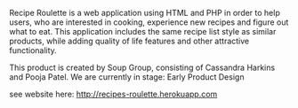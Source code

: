 Recipe Roulette is a web application using HTML and PHP in order to help users, who are interested in cooking, experience new recipes and figure out what to eat. 
This application includes the same recipe list style as similar products, while adding quality of life features and other attractive functionality.

This product is created by Soup Group, consisting of Cassandra Harkins and Pooja Patel.
We are currently in stage: Early Product Design

see website here: http://recipes-roulette.herokuapp.com
